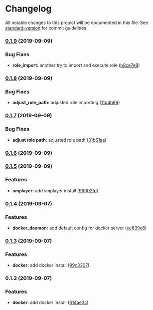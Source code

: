 # Changelog

All notable changes to this project will be documented in this file. See [standard-version](https://github.com/conventional-changelog/standard-version) for commit guidelines.

### [0.1.9](https://github.com/darylwalsh/ansible-daryl-arch/compare/v0.1.8...v0.1.9) (2019-09-09)


### Bug Fixes

* **role_import:** another try to import and execute role ([b8ce7e8](https://github.com/darylwalsh/ansible-daryl-arch/commit/b8ce7e8))

### [0.1.8](https://github.com/darylwalsh/ansible-daryl-arch/compare/v0.1.7...v0.1.8) (2019-09-09)


### Bug Fixes

* **adjust_role_path:** adjusted role importing ([11b4b99](https://github.com/darylwalsh/ansible-daryl-arch/commit/11b4b99))

### [0.1.7](https://github.com/darylwalsh/ansible-daryl-arch/compare/v0.1.6...v0.1.7) (2019-09-09)


### Bug Fixes

* **adjust role path:** adjusted role path ([31b61aa](https://github.com/darylwalsh/ansible-daryl-arch/commit/31b61aa))

### [0.1.6](https://github.com/darylwalsh/ansible-daryl-arch/compare/v0.1.5...v0.1.6) (2019-09-09)

### [0.1.5](https://github.com/darylwalsh/ansible-daryl-arch/compare/v0.1.4...v0.1.5) (2019-09-09)


### Features

* **smplayer:** add smplayer install ([96002fd](https://github.com/darylwalsh/ansible-daryl-arch/commit/96002fd))

### [0.1.4](https://github.com/darylwalsh/ansible-daryl-arch/compare/v0.1.3...v0.1.4) (2019-09-07)


### Features

* **docker_daemon:** add default config for docker server ([ee839e8](https://github.com/darylwalsh/ansible-daryl-arch/commit/ee839e8))

### [0.1.3](https://github.com/darylwalsh/ansible-daryl-arch/compare/v0.1.2...v0.1.3) (2019-09-07)


### Features

* **docker:** add docker install ([99c3307](https://github.com/darylwalsh/ansible-daryl-arch/commit/99c3307))

### 0.1.2 (2019-09-07)


### Features

* **docker:** add docker install ([614ae3c](https://github.com/darylwalsh/ansible-daryl-arch/commit/614ae3c))
